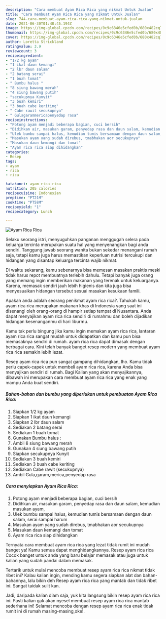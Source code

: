 ```yaml
---
description: "Cara membuat Ayam Rica Rica yang nikmat Untuk Jualan"
title: "Cara membuat Ayam Rica Rica yang nikmat Untuk Jualan"
slug: 744-cara-membuat-ayam-rica-rica-yang-nikmat-untuk-jualan
date: 2021-06-30T01:40:45.194Z
image: https://img-global.cpcdn.com/recipes/0c9c6346e5cfed0b/680x482cq70/ayam-rica-rica-foto-resep-utama.jpg
thumbnail: https://img-global.cpcdn.com/recipes/0c9c6346e5cfed0b/680x482cq70/ayam-rica-rica-foto-resep-utama.jpg
cover: https://img-global.cpcdn.com/recipes/0c9c6346e5cfed0b/680x482cq70/ayam-rica-rica-foto-resep-utama.jpg
author: Loretta Strickland
ratingvalue: 3.9
reviewcount: 3
recipeingredient:
- "1/2 kg ayam"
- "1 ikat daun kemangi"
- "2 lbr daun salam"
- "2 batang serai"
- "1 buah tomat"
- " Bumbu halus "
- "8 siung bawang merah"
- "4 siung bawang putih"
- "secukupnya Kunyit"
- "3 buah kemiri"
- "3 buah cabe keriting"
- " Cabe rawit secukupnya"
- " Gulagarammericapenyedap rasa"
recipeinstructions:
- "Potong ayam menjadi beberapa bagian, cuci bersih"
- "Didihkan air, masukan garam, penyedap rasa dan daun salam, kemudian masukan ayam,"
- "Ulek bumbu sampai halus, kemudian tumis bersamaan dengan daun salam, serai sampai harum"
- "Masukan ayam yang sudah direbus, tmabhakan aor secukupnya"
- "Masukan daun kemangi dan tomat"
- "Ayam rica rica siap dihidangkan"
categories:
- Resep
tags:
- ayam
- rica
- rica

katakunci: ayam rica rica 
nutrition: 205 calories
recipecuisine: Indonesian
preptime: "PT21M"
cooktime: "PT58M"
recipeyield: "1"
recipecategory: Lunch

---
```



![Ayam Rica Rica](https://img-global.cpcdn.com/recipes/0c9c6346e5cfed0b/680x482cq70/ayam-rica-rica-foto-resep-utama.jpg)

Selaku seorang istri, menyuguhkan panganan menggugah selera pada keluarga tercinta merupakan suatu hal yang menyenangkan bagi anda sendiri. Tanggung jawab seorang  wanita bukan sekedar menangani rumah saja, tetapi kamu juga harus memastikan keperluan nutrisi tercukupi dan hidangan yang disantap keluarga tercinta wajib nikmat.

Di waktu  sekarang, kamu sebenarnya bisa memesan masakan praktis meski tidak harus repot membuatnya terlebih dahulu. Tetapi banyak juga orang yang memang ingin memberikan makanan yang terenak untuk keluarganya. Karena, memasak sendiri jauh lebih higienis dan kita juga bisa menyesuaikan hidangan tersebut sesuai masakan kesukaan famili. 



Apakah anda adalah seorang penikmat ayam rica rica?. Tahukah kamu, ayam rica rica merupakan makanan khas di Indonesia yang saat ini disenangi oleh orang-orang di hampir setiap tempat di Nusantara. Anda dapat menyajikan ayam rica rica sendiri di rumahmu dan boleh dijadikan hidangan kesenanganmu di hari liburmu.

Kamu tak perlu bingung jika kamu ingin memakan ayam rica rica, lantaran ayam rica rica sangat mudah untuk didapatkan dan kamu pun bisa memasaknya sendiri di rumah. ayam rica rica dapat dimasak dengan berbagai cara. Kini telah banyak banget resep modern yang membuat ayam rica rica semakin lebih lezat.

Resep ayam rica rica pun sangat gampang dihidangkan, lho. Kamu tidak perlu capek-capek untuk membeli ayam rica rica, karena Anda bisa menyajikan sendiri di rumah. Bagi Kalian yang akan menyajikannya, dibawah ini merupakan cara membuat ayam rica rica yang enak yang mampu Anda buat sendiri.

<!--inarticleads1-->

##### Bahan-bahan dan bumbu yang diperlukan untuk pembuatan Ayam Rica Rica:

1. Siapkan 1/2 kg ayam
1. Siapkan 1 ikat daun kemangi
1. Siapkan 2 lbr daun salam
1. Sediakan 2 batang serai
1. Sediakan 1 buah tomat
1. Gunakan  Bumbu halus :
1. Ambil 8 siung bawang merah
1. Gunakan 4 siung bawang putih
1. Siapkan secukupnya Kunyit
1. Sediakan 3 buah kemiri
1. Sediakan 3 buah cabe keriting
1. Sediakan  Cabe rawit (secukupnya)
1. Ambil  Gula,garam,merica,penyedap rasa




<!--inarticleads2-->

##### Cara menyiapkan Ayam Rica Rica:

1. Potong ayam menjadi beberapa bagian, cuci bersih
1. Didihkan air, masukan garam, penyedap rasa dan daun salam, kemudian masukan ayam,
1. Ulek bumbu sampai halus, kemudian tumis bersamaan dengan daun salam, serai sampai harum
1. Masukan ayam yang sudah direbus, tmabhakan aor secukupnya
1. Masukan daun kemangi dan tomat
1. Ayam rica rica siap dihidangkan




Ternyata cara membuat ayam rica rica yang lezat tidak rumit ini mudah banget ya! Kamu semua dapat menghidangkannya. Resep ayam rica rica Cocok banget untuk anda yang baru belajar memasak atau juga untuk kalian yang sudah pandai dalam memasak.

Tertarik untuk mulai mencoba membuat resep ayam rica rica nikmat tidak ribet ini? Kalau kalian ingin, mending kamu segera siapkan alat dan bahan-bahannya, lalu bikin deh Resep ayam rica rica yang mantab dan tidak ribet ini. Sangat taidak sulit kan. 

Jadi, daripada kalian diam saja, yuk kita langsung bikin resep ayam rica rica ini. Pasti kalian gak akan nyesel membuat resep ayam rica rica mantab sederhana ini! Selamat mencoba dengan resep ayam rica rica enak tidak rumit ini di rumah masing-masing,oke!.

